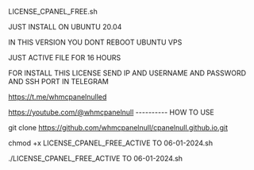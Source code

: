 LICENSE_CPANEL_FREE.sh


JUST INSTALL ON UBUNTU 20.04


IN THIS VERSION YOU DONT REBOOT UBUNTU VPS



JUST ACTIVE FILE FOR 16 HOURS




FOR INSTALL THIS LICENSE SEND IP AND USERNAME AND PASSWORD AND SSH PORT IN TELEGRAM

https://t.me/whmcpanelnulled

https://youtube.com/@whmcpanelnull
_----------_
HOW TO USE


git clone https://github.com/whmcpanelnull/cpanelnull.github.io.git


chmod +x LICENSE_CPANEL_FREE_ACTIVE TO 06-01-2024.sh

./LICENSE_CPANEL_FREE_ACTIVE TO 06-01-2024.sh
